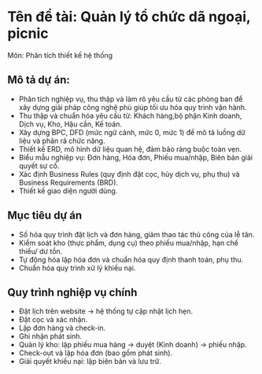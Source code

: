 # Tên đề tài: Quản lý tổ chức dã ngoại, picnic
Môn: Phân tích thiết kế hệ thống 
## Mô tả dự án:
- Phân tích nghiệp vụ, thu thập và làm rõ yêu cầu từ các phòng ban để xây dựng giải pháp công nghệ phù giúp tối ưu hóa quy trình vận hành.
- Thu thập và chuẩn hóa yêu cầu từ: Khách hàng,bộ phận Kinh doanh, Dịch vụ, Kho, Hậu cần, Kế toán.
- Xây dựng BPC, DFD (mức ngữ cảnh, mức 0, mức 1) để mô tả luồng dữ liệu và phân rã chức năng.
- Thiết kế ERD, mô hình dữ liệu quan hệ, đảm bảo ràng buộc toàn vẹn.
- Biểu mẫu nghiệp vụ: Đơn hàng, Hóa đơn, Phiếu mua/nhập, Biên bản giải quyết sự cố.
- Xác định Business Rules (quy định đặt cọc, hủy dịch vụ, phụ thu) và Business Requirements (BRD).
- Thiết kế giao diện người dùng.
## Mục tiêu dự án 
- Số hóa quy trình đặt lịch và đơn hàng, giảm thao tác thủ công của lễ tân.
- Kiểm soát kho (thực phẩm, dụng cụ) theo phiếu mua/nhập, hạn chế thiếu/ dư tồn.
- Tự động hóa lập hóa đơn và chuẩn hóa quy định thanh toán, phụ thu.
- Chuẩn hóa quy trình xử lý khiếu nại.
## Quy trình nghiệp vụ chính 
- Đặt lịch trên website → hệ thống tự cập nhật lịch hẹn.
- Đặt cọc và xác nhận.
- Lập đơn hàng và check-in.
- Ghi nhận phát sinh.
- Quản lý kho: lập phiếu mua hàng → duyệt (Kinh doanh) → phiếu nhập.
- Check-out và lập hóa đơn (bao gồm phát sinh).
- Giải quyết khiếu nại: lập biên bản và lưu trữ.
